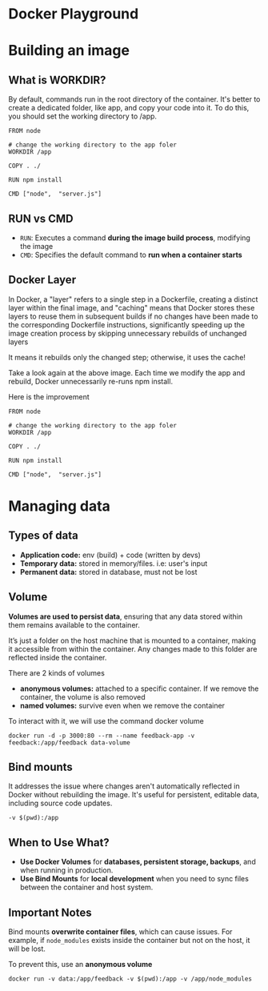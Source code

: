 # Docker Playground

# Building an image

## What is WORKDIR?

By default, commands run in the root directory of the container. It's better to create a dedicated folder, like app, and copy your code into it. To do this, you should set the working directory to /app.

```
FROM node

# change the working directory to the app foler
WORKDIR /app

COPY . ./

RUN npm install

CMD ["node",  "server.js"]
```

## RUN vs CMD

- `RUN`: Executes a command **during the image build process**, modifying the image
- `CMD`: Specifies the default command to **run when a container starts**

## Docker Layer

In Docker, a "layer" refers to a single step in a Dockerfile, creating a distinct layer within the final image, and "caching" means that Docker stores these layers to reuse them in subsequent builds if no changes have been made to the corresponding Dockerfile instructions, significantly speeding up the image creation process by skipping unnecessary rebuilds of unchanged layers

It means it rebuilds only the changed step; otherwise, it uses the cache!

Take a look again at the above image. Each time we modify the app and rebuild, Docker unnecessarily re-runs npm install.

Here is the improvement

```
FROM node

# change the working directory to the app foler
WORKDIR /app

COPY . ./

RUN npm install

CMD ["node",  "server.js"]
```

# Managing data

## Types of data

- **Application code:** env (build) + code (written by devs)
- **Temporary data:** stored in memory/files. i.e: user's input
- **Permanent data:** stored in database, must not be lost

## Volume

**Volumes are used to persist data**, ensuring that any data stored within them remains available to the container.

It’s just a folder on the host machine that is mounted to a container, making it accessible from within the container. Any changes made to this folder are reflected inside the container.

There are 2 kinds of volumes

- **anonymous volumes:** attached to a specific container. If we remove the container, the volume is also removed
- **named volumes:** survive even when we remove the container

To interact with it, we will use the command docker volume

```
docker run -d -p 3000:80 --rm --name feedback-app -v feedback:/app/feedback data-volume
```

## Bind mounts

It addresses the issue where changes aren't automatically reflected in Docker without rebuilding the image. It's useful for persistent, editable data, including source code updates.

```
-v $(pwd):/app
```

## **When to Use What?**

- **Use Docker Volumes** for **databases, persistent storage, backups**, and when running in production.
- **Use Bind Mounts** for **local development** when you need to sync files between the container and host system.

## Important Notes

Bind mounts **overwrite container files**, which can cause issues. For example, if `node_modules` exists inside the container but not on the host, it will be lost.

To prevent this, use an **anonymous volume**

```
docker run -v data:/app/feedback -v $(pwd):/app -v /app/node_modules
```
